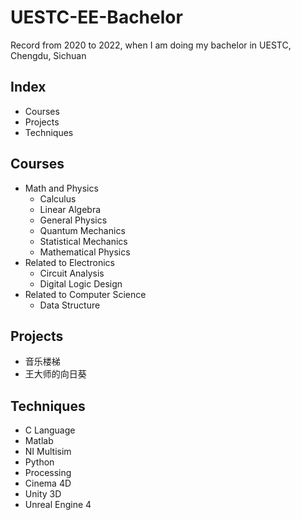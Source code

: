 # UESTC-EE-Bachelor
Record from 2020 to 2022, when I am doing my bachelor in UESTC, Chengdu, Sichuan
## Index
- Courses
- Projects
- Techniques
## Courses
- Math and Physics
  - Calculus
  - Linear Algebra
  - General Physics
  - Quantum Mechanics
  - Statistical Mechanics
  - Mathematical Physics
- Related to Electronics
  - Circuit Analysis
  - Digital Logic Design
- Related to Computer Science
  - Data Structure
## Projects
- 音乐楼梯
- 王大师的向日葵
## Techniques
- C Language
- Matlab
- NI Multisim
- Python
- Processing
- Cinema 4D
- Unity 3D
- Unreal Engine 4

